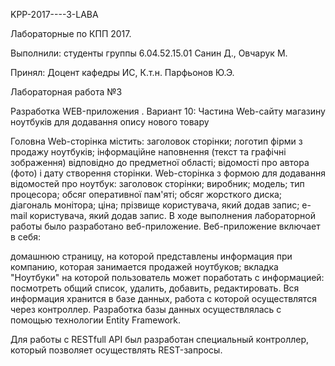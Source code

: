 KPP-2017----3-LABA

Лабораторные по КПП 2017.

Выполнили: студенты группы 6.04.52.15.01 Санин Д., Овчарук М.

Принял: Доцент кафедры ИС, К.т.н. Парфьонов Ю.Э.

Лабораторная работа №3

Разработка WEB-приложения . Вариант 10: Частина Web-сайту магазину ноутбуків для додавання опису нового товару

Головна Web-сторінка містить:
заголовок сторінки;
логотип фірми з продажу ноутбуків;
інформаційне наповнення (текст та графічні зображення) відповідно до предметної області;
відомості про автора (фото) і дату створення сторінки.
Web-сторінка з формою для додавання відомостей про ноутбук:
заголовок сторінки;
виробник;
модель;
тип процесора;
обсяг оперативної пам'яті;
обсяг жорсткого диска;
діагональ монітора;
ціна;
прізвище користувача, який додав запис;
e-mail користувача, який додав запис.
В ходе выполнения лабораторной работы было разработано веб-приложение. Веб-приложение включает в себя:

домашнюю страницу, на которой представлены информация при компанию, которая занимается продажей ноутбуков;
вкладка "Ноутбуки" на которой пользователь может поработать с информацией: посмотреть общий список, удалить, добавить, редактировать.
Вся информация хранится в базе данных, работа с которой осуществлятся через контроллер. Разработка базы данных осуществлялась с помощью технологии Entity Framework.

Для работы с RESTfull API был разработан специальный контроллер, который позволяет осуществлять REST-запросы.
